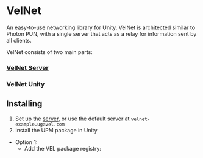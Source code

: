 # VelNet

An easy-to-use networking library for Unity. VelNet is architected similar to Photon PUN, with a single server that acts as a relay for information sent by all clients.

VelNet consists of two main parts:

### [VelNet Server]()



### VelNet Unity

## Installing

1. Set up the [server](/server_setup), or use the default server at `velnet-example.ugavel.com`
2. Install the UPM package in Unity

- Option 1:
  - Add the VEL package registry:
